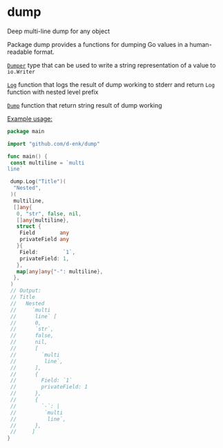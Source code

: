# dump

Deep multi-line dump for any object

Package dump provides a functions for dumping Go values in a human-readable format.

[`Dumper`](dump.go#L22) type that can be used to write a string representation of a value to `io.Writer`

[`Log`](dump.go#L30) function that logs the result of dump working to stderr
and return `Log` function with nested level prefix

[`Dump`](dump.go#L42) function that return string result of dump working

[Example usage:](dump_test.go)

```go
package main

import "github.com/d-enk/dump"

func main() {
 const multiline = `multi
line`

 dump.Log("Title")(
  "Nested",
 )(
  multiline,
  []any{
   0, "str", false, nil,
   []any{multiline},
   struct {
    Field        any
    privateField any
   }{
    Field:        `1`,
    privateField: 1,
   },
   map[any]any{"-": multiline},
  },
 )
 // Output:
 // Title
 //   Nested
 //     `multi
 //      line` [
 //      0,
 //      `str`,
 //      false,
 //      nil,
 //      [
 //        `multi
 //         line`,
 //      ],
 //      {
 //        Field: `1`
 //        privateField: 1
 //      },
 //      {
 //        `-`: |
 //         `multi
 //          line`,
 //      },
 //     ]
}
```
